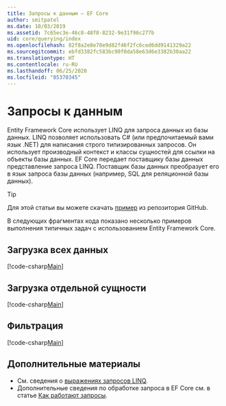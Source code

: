 ```yaml
---
title: Запросы к данным — EF Core
author: smitpatel
ms.date: 10/03/2019
ms.assetid: 7c65ec3e-46c8-48f8-8232-9e31f96c277b
uid: core/querying/index
ms.openlocfilehash: 82f8a2e8e78e9d82f46f2fc6ced6dd9141329a22
ms.sourcegitcommit: ebfd3382fc583bc90f0da58e63d6e3382b30aa22
ms.translationtype: HT
ms.contentlocale: ru-RU
ms.lasthandoff: 06/25/2020
ms.locfileid: "85370345"
---
```

# <a name="querying-data"></a>Запросы к данным

Entity Framework Core использует LINQ для запроса данных из базы данных. LINQ позволяет использовать C# (или предпочитаемый вами язык .NET) для написания строго типизированных запросов. Он использует производный контекст и классы сущностей для ссылки на объекты базы данных. EF Core передает поставщику базы данных представление запроса LINQ. Поставщик базы данных преобразует его в язык запроса базы данных (например, SQL для реляционной базы данных).

> [!TIP]
> Для этой статьи вы можете скачать [пример](https://github.com/dotnet/EntityFramework.Docs/tree/master/samples/core/Querying) из репозитория GitHub.

В следующих фрагментах кода показано несколько примеров выполнения типичных задач с использованием Entity Framework Core.

## <a name="loading-all-data"></a>Загрузка всех данных

[!code-csharp[Main](../../../samples/core/Querying/Basics/Sample.cs#LoadingAllData)]

## <a name="loading-a-single-entity"></a>Загрузка отдельной сущности

[!code-csharp[Main](../../../samples/core/Querying/Basics/Sample.cs#LoadingSingleEntity)]

## <a name="filtering"></a>Фильтрация

[!code-csharp[Main](../../../samples/core/Querying/Basics/Sample.cs#Filtering)]

## <a name="further-readings"></a>Дополнительные материалы

- См. сведения о [выражениях запросов LINQ](/dotnet/csharp/programming-guide/concepts/linq/basic-linq-query-operations).
- Дополнительные сведения по обработке запроса в EF Core см. в статье [Как работают запросы](xref:core/querying/how-query-works).
